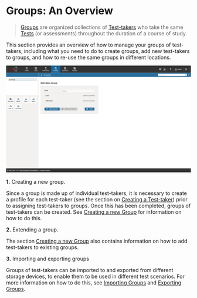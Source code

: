 <!--
created_at: 2016-12-15
authors:         
    - "Catherine Pease"
--> 

# Groups: An Overview

>[Groups](../appendix/glossary.md#group) are organized collections of [Test-takers](../appendix/glossary.md#test-taker) who take the same [Tests](../appendix/glossary.md#test) (or assessments) throughout the duration of a course of study.

This section provides an overview of how to manage your groups of test-takers, including what you need to do to create groups, add new test-takers to groups, and how to re-use the same groups in different locations. 

![Groups](../resources/backend/groups/groups.png)

**1.** Creating a new group.

Since a group is made up of individual test-takers, it is necessary to create a profile for each test-taker (see the section on [Creating a Test-taker](../test-takers/creating-test-taker.md)) prior to assigning test-takers to groups. Once this has been completed, groups of test-takers can be created. See [Creating a new Group](../groups/creating-a-new-group.md) for information on how to do this. 

**2.** Extending a group.

The section [Creating a new Group](../groups/creating-a-new-group.md) also contains information on how to add test-takers to existing groups.


**3.** Importing and exporting groups

Groups of test-takers can be imported to and exported from different storage devices, to enable them to be used in different test scenarios. For more information on how to do this, see [Importing Groups](../groups/importing-groups.md) and [Exporting Groups](../groups/exporting-groups.md).